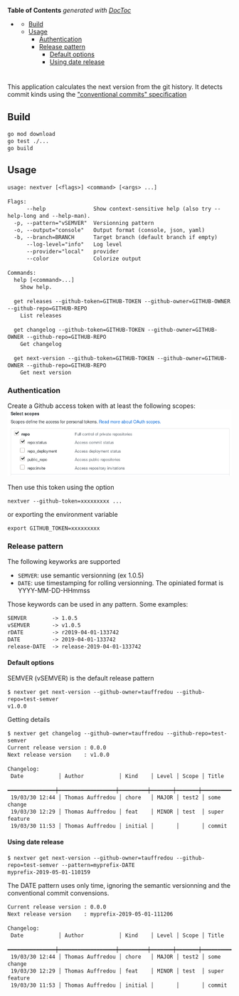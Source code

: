 <!-- START doctoc generated TOC please keep comment here to allow auto update -->
<!-- DON'T EDIT THIS SECTION, INSTEAD RE-RUN doctoc TO UPDATE -->
**Table of Contents**  *generated with [DocToc](https://github.com/thlorenz/doctoc)*

- [](#)
  - [Build](#build)
  - [Usage](#usage)
    - [Authentication](#authentication)
    - [Release pattern](#release-pattern)
      - [Default options](#default-options)
      - [Using date release](#using-date-release)

<!-- END doctoc generated TOC please keep comment here to allow auto update -->

# 

This application calculates the next version from the git history.
It detects commit kinds using the ["conventional commits" specification](https://www.conventionalcommits.org/)

## Build
```
go mod download
go test ./...
go build
```

## Usage

```
usage: nextver [<flags>] <command> [<args> ...]

Flags:
      --help               Show context-sensitive help (also try --help-long and --help-man).
  -p, --pattern="vSEMVER"  Versionning pattern
  -o, --output="console"   Output format (console, json, yaml)
  -b, --branch=BRANCH      Target branch (default branch if empty)
      --log-level="info"   Log level
      --provider="local"   provider
      --color              Colorize output

Commands:
  help [<command>...]
    Show help.

  get releases --github-token=GITHUB-TOKEN --github-owner=GITHUB-OWNER --github-repo=GITHUB-REPO
    List releases

  get changelog --github-token=GITHUB-TOKEN --github-owner=GITHUB-OWNER --github-repo=GITHUB-REPO
    Get changelog

  get next-version --github-token=GITHUB-TOKEN --github-owner=GITHUB-OWNER --github-repo=GITHUB-REPO
    Get next version

```

### Authentication

Create a Github access token with at least the following scopes:
![github_scope](doc/images/github_scopes.png)


Then use this token using the option
```
nextver --github-token=xxxxxxxxx ...
```
or exporting the environment variable
```
export GITHUB_TOKEN=xxxxxxxxx
```


### Release pattern

The following keyworks are supported
- `SEMVER`: use semantic versionning (ex 1.0.5)
- `DATE`: use timestamping for rolling versionning. The opiniated format is YYYY-MM-DD-HHmmss

Those keywords can be used in any pattern. Some examples:
```
SEMVER        -> 1.0.5
vSEMVER       -> v1.0.5
rDATE         -> r2019-04-01-133742
DATE          -> 2019-04-01-133742
release-DATE  -> release-2019-04-01-133742
``` 

#### Default options
SEMVER (vSEMVER) is the default release pattern
```
$ nextver get next-version --github-owner=tauffredou --github-repo=test-semver
v1.0.0
```

Getting details

```
$ nextver get changelog --github-owner=tauffredou --github-repo=test-semver 
Current release version : 0.0.0
Next release version    : v1.0.0

Changelog:
 Date           │ Author           │ Kind    │ Level │ Scope │ Title        
 ━━━━━━━━━━━━━━━┿━━━━━━━━━━━━━━━━━━┿━━━━━━━━━┿━━━━━━━┿━━━━━━━┿━━━━━━━━━━━━━━
 19/03/30 12:44 │ Thomas Auffredou │ chore   │ MAJOR │ test2 │ some change  
 19/03/30 12:29 │ Thomas Auffredou │ feat    │ MINOR │ test  │ super feature
 19/03/30 11:53 │ Thomas Auffredou │ initial │       │       │ commit       

```

#### Using date release
```
$ nextver get next-version --github-owner=tauffredou --github-repo=test-semver --pattern=myprefix-DATE
myprefix-2019-05-01-110159
```

The DATE pattern uses only time, ignoring the semantic versionning and the conventional commit convensions.

```
Current release version : 0.0.0
Next release version    : myprefix-2019-05-01-111206

Changelog:
 Date           │ Author           │ Kind    │ Level │ Scope │ Title        
 ━━━━━━━━━━━━━━━┿━━━━━━━━━━━━━━━━━━┿━━━━━━━━━┿━━━━━━━┿━━━━━━━┿━━━━━━━━━━━━━━
 19/03/30 12:44 │ Thomas Auffredou │ chore   │ MAJOR │ test2 │ some change  
 19/03/30 12:29 │ Thomas Auffredou │ feat    │ MINOR │ test  │ super feature
 19/03/30 11:53 │ Thomas Auffredou │ initial │       │       │ commit  
```

